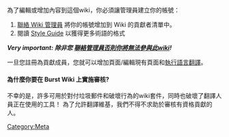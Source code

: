 <languages/> 為了編輯或增加內容到這個wiki，你必須讓管理員建立你的帳號：

1.  [聯絡 Wiki 管理員](special-contact.md) 將你的帳號增加到 Wiki 的貢獻者清單中。
2.  閱讀 [Style Guide](style-guide.md) 以獲得更多術語的格式

***Very important: 除非您 [聯絡管理員否則你將無法參與此wiki](special-contact.md)!***

一旦您註冊為貢獻成員，您就可以增加頁面/編輯現有頁面和[執行語言翻譯](----.md)。

#### 為什麼你要在 Burst Wiki 上實施審核?

不幸的是，許多可用於對付垃圾郵件和破壞行為的wiki套件，同時也破壞了翻譯人員正在使用的工具！ 為了允許翻譯維基，我們不得不求助於審核有資格貢獻的人。

<Category:Meta>
